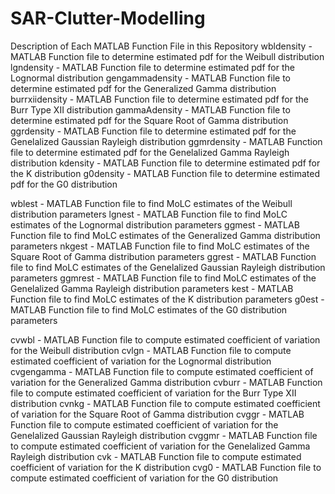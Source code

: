 # SAR-Clutter-Modelling
Description of Each MATLAB Function File in this Repository
wbldensity - MATLAB Function file to determine estimated pdf for the Weibull distribution
lgndensity - MATLAB Function file to determine estimated pdf for the Lognormal distribution
gengammadensity - MATLAB Function file to determine estimated pdf for the Generalized Gamma distribution
burrxiidensity - MATLAB Function file to determine estimated pdf for the Burr Type XII distribution
gammaAdensity - MATLAB Function file to determine estimated pdf for the Square Root of Gamma distribution
ggrdensity - MATLAB Function file to determine estimated pdf for the Genelalized Gaussian Rayleigh distribution
ggmrdensity - MATLAB Function file to determine estimated pdf for the Genelalized Gamma Rayleigh distribution
kdensity -  MATLAB Function file to determine estimated pdf for the K distribution
g0density -  MATLAB Function file to determine estimated pdf for the G0 distribution

wblest - MATLAB Function file to find MoLC estimates of the Weibull distribution parameters
lgnest - MATLAB Function file to find MoLC estimates of the Lognormal distribution parameters
ggmest - MATLAB Function file to find MoLC estimates of the Generalized Gamma distribution parameters
nkgest - MATLAB Function file to find MoLC estimates of the  Square Root of Gamma distribution parameters
ggrest - MATLAB Function file to find MoLC estimates of the  Genelalized Gaussian Rayleigh distribution parameters
ggmrest - MATLAB Function file to find MoLC estimates of the  Genelalized Gamma Rayleigh distribution parameters
kest -  MATLAB Function file to find MoLC estimates of the K distribution parameters
g0est - MATLAB Function file to find MoLC estimates of the G0 distribution parameters

cvwbl - MATLAB Function file to compute estimated coefficient of variation for the Weibull distribution
cvlgn - MATLAB Function file to compute estimated coefficient of variation for the Lognormal distribution
cvgengamma - MATLAB Function file to compute estimated coefficient of variation for the Generalized Gamma distribution
cvburr - MATLAB Function file to compute estimated coefficient of variation for the Burr Type XII distribution
cvnkg - MATLAB Function file to compute estimated coefficient of variation for the Square Root of Gamma distribution
cvggr - MATLAB Function file to compute estimated coefficient of variation for the Genelalized Gaussian Rayleigh distribution
cvggmr - MATLAB Function file to compute estimated coefficient of variation for the Genelalized Gamma Rayleigh distribution
cvk - MATLAB Function file to compute estimated coefficient of variation for the K distribution
cvg0 - MATLAB Function file to compute estimated coefficient of variation for the G0 distribution
